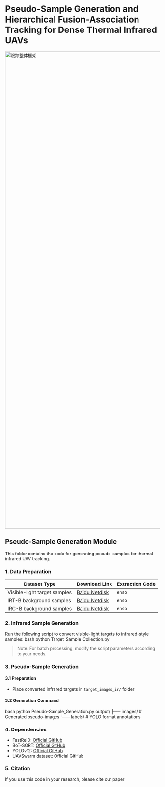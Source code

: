 # Pseudo-Sample Generation and Hierarchical Fusion-Association Tracking for Dense Thermal Infrared UAVs
<img width="8996" height="1554" alt="跟踪整体框架" src="https://github.com/user-attachments/assets/ee7a5ffd-ee14-4fcf-b944-5a0c44ebdb0a" />

## Pseudo-Sample Generation Module

This folder contains the code for generating pseudo-samples for thermal infrared UAV tracking.

### 1. Data Preparation
| Dataset Type | Download Link | Extraction Code |
|--------------|---------------|-----------------|
| Visible-light target samples | [Baidu Netdisk](https://pan.baidu.com/s/1hqhfbyttdnw7pXdCiIOIgg) | `enso` |
| IRT-B background samples | [Baidu Netdisk](https://pan.baidu.com/s/1ak4Cth-aBuAkDtK3X0oq8A) | `enso` |
| IRC-B background samples | [Baidu Netdisk](https://pan.baidu.com/s/1pKLkE1cHMM5-FJH6TxyyPA) | `enso` |

### 2. Infrared Sample Generation
Run the following script to convert visible-light targets to infrared-style samples: 
bash 
python Target_Sample_Collection.py
> Note: For batch processing, modify the script parameters according to your needs.

### 3. Pseudo-Sample Generation
#### 3.1 Preparation
- Place converted infrared targets in `target_images_ir/` folder
#### 3.2 Generation Command
bash
python Pseudo-Sample_Generation.py
output/
├── images/ # Generated pseudo-images
└── labels/ # YOLO format annotations

### 4. Dependencies
- FastReID: [Official GitHub](https://github.com/JDAI-CV/fast-reid)
- BoT-SORT: [Official GitHub](https://github.com/NirAharon/BOT-SORT)
- YOLOv12: [Official GitHub](https://github.com/sunsmarterjie/yolov12)
- UAVSwarm dataset: [Official GitHub](https://github.com/UAVSwarm/UAVSwarm-dataset)

### 5. Citation
If you use this code in your research, please cite our paper

